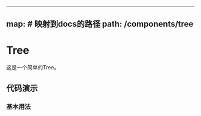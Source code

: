   ---
  map:
    # 映射到docs的路径
    path: /components/tree
  ---
  
  # Tree
  
  这是一个简单的Tree。
  
  ## 代码演示
  
  ### 基本用法
  <demo src="./demo.vue"
    language="vue"
    title="基本用法"
    desc="点击切换。">
  </demo>  

